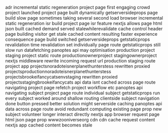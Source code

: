 adr incremental static regeneration project page first engaging crowd project launched project page built dynamically getserversideprops page build slow page sometimes taking several second load browser incremental static regeneration isr build project page isr feature nextjs allows page html json built cached demand served stalewhilerevalidate cache control header page building visitor get stale cached content resulting faster experience consequence page build switched getserversideprops getstaticprops revalidation time revalidation set individually page route getstaticprops still slow run datafetching panoptes api may optimisation production project staging project static route productionownerproject stagingownerproject nextjs middleware rewrite incoming request url production staging route project app projectsnoradoteisnerplanethunterstess rewritten proxied projectsproductionnoradoteisnerplanethunterstess projectsbrookeifancycatsenvstaging rewritten proxied projectsstagingbrookeifancycats api data isnt cached across page route navigating project page refetch project workflow etc panoptes api navigating subject project page route individual subject getstaticprops run every subject worked around shallow routing clientside subject navigation done button pressed better solution might serverside caching panoptes api data across page route avoid redundant computing existing page prop new subject volunteer longer interact directly nextjs app browser request page html json page prop wwwzooniverseorg cdn cdn cache request content nextjs app cached content becomes stale